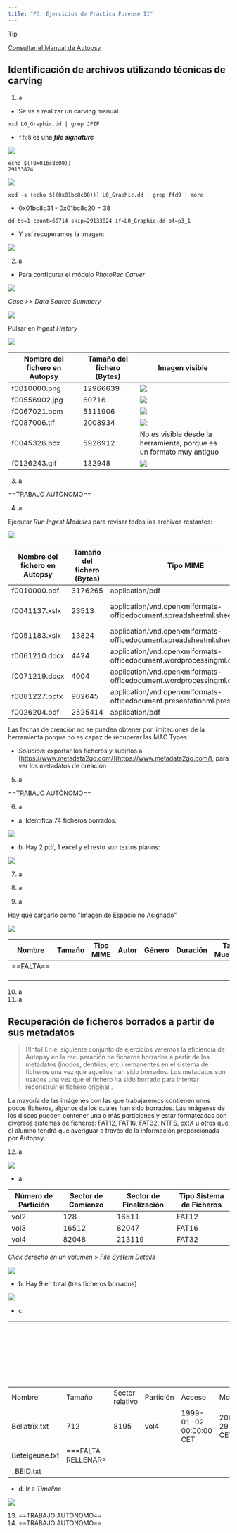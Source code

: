 ```yaml
---
title: "P3: Ejercicios de Práctica Forense II"
---
```

> [!Tip]
> [Consultar el Manual de Autopsy](https://sleuthkit.org/autopsy/docs/user-docs/4.19.1/)


## Identificación de archivos utilizando técnicas de carving

1. a

- Se va a realizar un carving manual

```shell
xxd L0_Graphic.dd | grep JFIF
```

- `ffd8` es una ***file signature***

![](img/Pasted%20image%2020241018121617.png)

```shell
echo $((0x01bc8c00))
29133824
```

![](img/Pasted%20image%2020241018121938.png)

```shell
xxd -s (echo $((0x01bc8c00))) L0_Graphic.dd | grep ffd9 | more
```

- 0x01bc8c31 - 0x01bc8c20 = 38

```shell
dd bs=1 count=60714 skip=29133824 if=L0_Graphic.dd of=p3_1
```

- Y así recuperamos la imagen:

![](img/Pasted%20image%2020241018123126.png)

2. a

- Para configurar el módulo *PhotoRec Carver*

![](img/Pasted%20image%2020241011123551.png)

*Case >> Data Source Summary*

![](img/Pasted%20image%2020241011124310.png)

Pulsar en *Ingest History*

![](img/Pasted%20image%2020241011124357.png)


| Nombre del fichero en Autopsy | Tamaño del fichero (Bytes) | Imagen visible                                                       |
| ----------------------------- | -------------------------- | -------------------------------------------------------------------- |
| f0010000.png                  | 12966639                   | ![](img/Pasted%20image%2020241011131503.png)                         |
| f00556902.jpg                 | 60716                      | ![](img/Pasted%20image%2020241011131437.png)                         |
| f0067021.bpm                  | 5111906                    | ![](img/Pasted%20image%2020241011131416.png)                         |
| f0087006.tif                  | 2008934                    | ![](img/Pasted%20image%2020241011131354.png)                         |
| f0045326.pcx                  | 5926912                    | No es visible desde la herramienta, porque es un formato muy antiguo |
| f0126243.gif                  | 132948                     | ![](img/Pasted%20image%2020241011131906.png)                         |



3. a

==TRABAJO AUTÓNOMO==

4. a

Ejecutar *Run Ingest Modules* para revisar todos los archivos restantes:

![](img/Pasted%20image%2020241011132658.png)

| Nombre del fichero en Autopsy | Tamaño del fichero (Bytes) | Tipo MIME                                                                 | Fecha Creación del Documento |
| ----------------------------- | -------------------------- | ------------------------------------------------------------------------- | ---------------------------- |
| f0010000.pdf                  | 3176265                    | application/pdf                                                           | ==FALTA==                    |
| f0041137.xslx                 | 23513                      | application/vnd.openxmlformats-officedocument.spreadsheetml.sheet         | 2012-06-13 17:56:47Z         |
| f0051183.xslx                 | 13824                      | application/vnd.openxmlformats-officedocument.spreadsheetml.sheet         | ==FALTA==                    |
| f0061210.docx                 | 4424                       | application/vnd.openxmlformats-officedocument.wordprocessingml.document   | ==FALTA==                    |
| f0071219.docx                 | 4004                       | application/vnd.openxmlformats-officedocument.wordprocessingml.document   | ==FALTA==                    |
| f0081227.pptx                 | 902645                     | application/vnd.openxmlformats-officedocument.presentationml.presentation | ==FALTA==                    |
| f0026204.pdf                  | 2525414                    | application/pdf                                                           | ==FALTA==                    |

Las fechas de creación no se pueden obtener por limitaciones de la herramienta porque no es capaz de recuperar las MAC Types.
- *Solución*: exportar los ficheros y subirlos a [https://www.metadata2go.com/](https://www.metadata2go.com/), para ver los metadatos de creación

5. a

==TRABAJO AUTÓNOMO==

6. a
- a. Identifica 74 ficheros borrados:

![](img/Pasted%20image%2020241011140107.png)

- b. Hay 2 pdf, 1 excel y el resto son textos planos:

![](img/Pasted%20image%2020241011140219.png)

7. a
8. a


9. a

Hay que cargarlo como "Imagen de Espacio no Asignado"

![](img/Pasted%20image%2020241018141028.png)

| Nombre    | Tamaño | Tipo MIME | Autor | Género | Duración | Tasa Muestreo |
| --------- | ------ | --------- | ----- | ------ | -------- | ------------- |
| ==FALTA== |        |           |       |        |          |               |
|           |        |           |       |        |          |               |
|           |        |           |       |        |          |               |
|           |        |           |       |        |          |               |

10. a
11. a

## Recuperación de ficheros borrados a partir de sus metadatos

>[!Info]
>En el siguiente conjunto de ejercicios veremos la eficiencia de Autopsy en la recuperación de ficheros borrados a partir de los metadatos (inodos, dentries, etc.) remanentes en el sistema de ficheros una vez que aquellos han sido borrados. Los metadatos son usados una vez que el fichero ha sido borrado para intentar reconstruir el fichero original .
>
La mayoría de las imágenes con las que trabajaremos contienen unos pocos ficheros, algunos de los cuales han sido borrados. Las imágenes de los discos pueden contener una o más particiones y estar formateadas con diversos sistemas de ficheros: FAT12, FAT16, FAT32, NTFS, extX u otros que el alumno tendrá que averiguar a través de la información proporcionada por Autopsy.

12. a

![](img/Pasted%20image%2020241018132729.png)

- a.

| Número de Partición | Sector de Comienzo | Sector de Finalización | Tipo Sistema de Ficheros |
| ------------------- | ------------------ | ---------------------- | ------------------------ |
| vol2                | 128                | 16511                  | FAT12                    |
| vol3                | 16512              | 82047                  | FAT16                    |
| vol4                | 82048              | 213119                 | FAT32                    |

*Click derecho en un volumen* > *File System Details*

![](img/Pasted%20image%2020241018133235.png)

- b. Hay 9 en total (tres ficheros borrados)

![](img/Pasted%20image%2020241018133642.png)

- c.

|                |                    |                 |           |                         |                         | MAC times por cada fichero antes del borrado (GMT) |
| -------------- | ------------------ | --------------- | --------- | :---------------------- | :---------------------- | :------------------------------------------------- |
| Nombre         | Tamaño             | Sector relativo | Partición | Acceso                  | Modificación            | Creación                                           |
| Bellatrix.txt  | 712                | 8195            | vol4      | 1999-01-02 00:00:00 CET | 2000-02-29 14:13:00 CET | 2011-12-25 14:02:014 CET                           |
| Betelgeuse.txt | ===FALTA RELLENAR= |                 |           |                         |                         |                                                    |
| _BEID.txt      |                    |                 |           |                         |                         |                                                    |

- d. Ir a *Timeline*

![](img/Pasted%20image%2020241018135835.png)

13. ==TRABAJO AUTÓNOMO==
14. ==TRABAJO AUTÓNOMO==